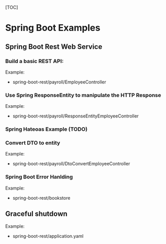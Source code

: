 [TOC]

# Spring Boot Examples

## Spring Boot Rest Web Service

### Build a basic REST API: 

Example:
- spring-boot-rest/payroll/EmployeeController

### Use Spring ResponseEntity to manipulate the HTTP Response

Example:
- spring-boot-rest/payroll/ResponseEntityEmployeeController

### Spring Hateoas Example (TODO)

### Convert DTO to entity

Example:
- spring-boot-rest/payroll/DtoConvertEmployeeController

### Spring Boot Error Hanlding

Example:
- spring-boot-rest/bookstore


## Graceful shutdown

Example:
- spring-boot-rest/application.yaml



